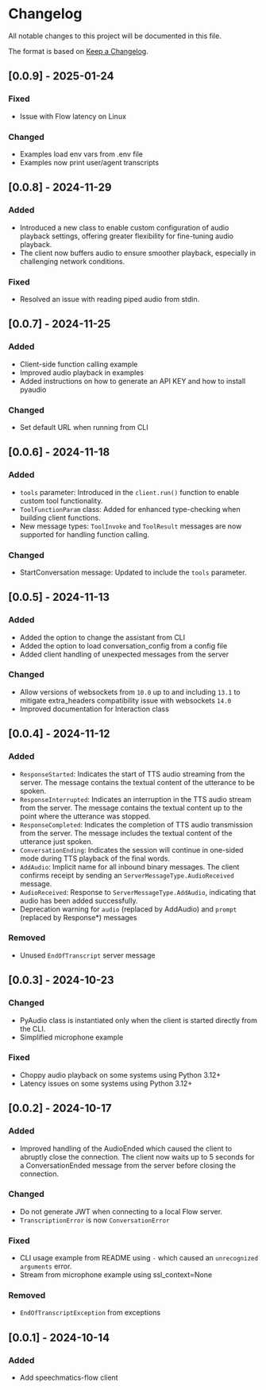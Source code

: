 # Changelog

All notable changes to this project will be documented in this file.

The format is based on [Keep a Changelog](https://keepachangelog.com/en/1.0.0/).

## [0.0.9] - 2025-01-24

### Fixed

- Issue with Flow latency on Linux

### Changed

- Examples load env vars from .env file
- Examples now print user/agent transcripts

## [0.0.8] - 2024-11-29

### Added

- Introduced a new class to enable custom configuration of audio playback settings, offering greater flexibility for
  fine-tuning audio playback.
- The client now buffers audio to ensure smoother playback, especially in challenging network conditions.

### Fixed

- Resolved an issue with reading piped audio from stdin.

## [0.0.7] - 2024-11-25

### Added

- Client-side function calling example
- Improved audio playback in examples
- Added instructions on how to generate an API KEY and how to install pyaudio

### Changed

- Set default URL when running from CLI

## [0.0.6] - 2024-11-18

### Added

- `tools` parameter: Introduced in the `client.run()` function to enable custom tool functionality.
- `ToolFunctionParam` class: Added for enhanced type-checking when building client functions.
- New message types: `ToolInvoke` and `ToolResult` messages are now supported for handling function calling.

### Changed

- StartConversation message: Updated to include the `tools` parameter.

## [0.0.5] - 2024-11-13

### Added

- Added the option to change the assistant from CLI
- Added the option to load conversation_config from a config file
- Added client handling of unexpected messages from the server

### Changed

- Allow versions of websockets from `10.0` up to and including `13.1` to mitigate extra_headers compatibility issue
  with websockets `14.0`
- Improved documentation for Interaction class

## [0.0.4] - 2024-11-12

### Added

- `ResponseStarted`: Indicates the start of TTS audio streaming from the server.
  The message contains the textual content of the utterance to be spoken.
- `ResponseInterrupted`: Indicates an interruption in the TTS audio stream from the server.
  The message contains the textual content up to the point where the utterance was stopped.
- `ResponseCompleted`: Indicates the completion of TTS audio transmission from the server.
  The message includes the textual content of the utterance just spoken.
- `ConversationEnding`: Indicates the session will continue in one-sided mode during TTS playback of the final words.
- `AddAudio`: Implicit name for all inbound binary messages.
  The client confirms receipt by sending an `ServerMessageType.AudioReceived` message.
- `AudioReceived`: Response to `ServerMessageType.AddAudio`, indicating that audio has been added successfully.
- Deprecation warning for `audio` (replaced by AddAudio) and `prompt` (replaced by Response*) messages

### Removed

- Unused `EndOfTranscript` server message

## [0.0.3] - 2024-10-23

### Changed

- PyAudio class is instantiated only when the client is started directly from the CLI.
- Simplified microphone example

### Fixed

- Choppy audio playback on some systems using Python 3.12+
- Latency issues on some systems using Python 3.12+

## [0.0.2] - 2024-10-17

### Added

- Improved handling of the AudioEnded which caused the client to abruptly close the connection.
  The client now waits up to 5 seconds for a ConversationEnded message from the server before closing the connection.

### Changed

- Do not generate JWT when connecting to a local Flow server.
- `TranscriptionError` is now `ConversationError`

### Fixed

- CLI usage example from README using `-` which caused an `unrecognized arguments` error.
- Stream from microphone example using ssl_context=None

### Removed

- `EndOfTranscriptException` from exceptions

## [0.0.1] - 2024-10-14

### Added

- Add speechmatics-flow client
